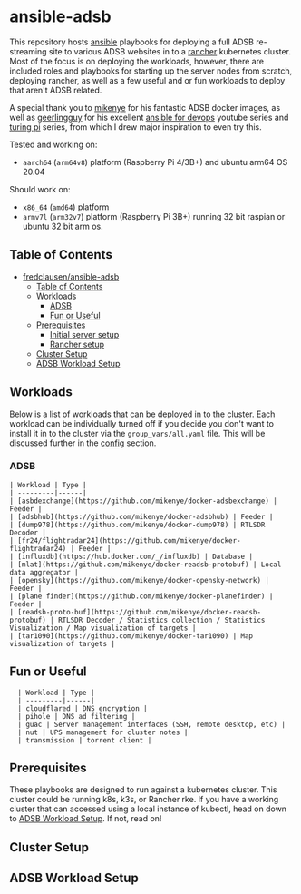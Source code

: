 # ansible-adsb
 
This repository hosts [ansible](https://www.ansible.com) playbooks for deploying a full ADSB re-streaming site to various ADSB websites in to a [rancher](https://rancher.com) kubernetes cluster. Most of the focus is on deploying the workloads, however, there are included roles and playbooks for starting up the server nodes from scratch, deploying rancher, as well as a few useful and or fun workloads to deploy that aren't ADSB related.

A special thank you to [mikenye](https://github.com/mikenye) for his fantastic ADSB docker images, as well as [geerlingguy](https://github.com/geerlingguy) for his excellent [ansible for devops](https://github.com/geerlingguy/ansible-for-devops) youtube series and [turing pi](https://github.com/geerlingguy/turing-pi-cluster) series, from which I drew major inspiration to even try this.

Tested and working on:

* `aarch64` (`arm64v8`) platform (Raspberry Pi 4/3B+) and ubuntu arm64 OS 20.04

Should work on:

* `x86_64` (`amd64`) platform
* `armv7l` (`arm32v7`) platform (Raspberry Pi 3B+) running 32 bit raspian or ubuntu 32 bit arm os.

## Table of Contents

* [fredclausen/ansible-adsb](#ansible-adsb)
  * [Table of Contents](#table-of-contents)
  * [Workloads](#workloads)
    * [ADSB](#adsb)
    * [Fun or Useful](#fun-or-useful)
  * [Prerequisites](#prerequisites)
    * [Initial server setup](#initial-server-setup)
    * [Rancher setup](#rancher-setup)
  * [Cluster Setup](#cluster-setup)
  * [ADSB Workload Setup](#adsb-workload-setup)

## Workloads

Below is a list of workloads that can be deployed in to the cluster. Each workload can be individually turned off if you decide you don't want to install it in to the cluster via the `group_vars/all.yaml` file. This will be discussed further in the [config](#config) section.

### ADSB

    | Workload | Type |
    | ---------|------|
    | [asbdexchange](https://github.com/mikenye/docker-adsbexchange) | Feeder |
    | [adsbhub](https://github.com/mikenye/docker-adsbhub) | Feeder |
    | [dump978](https://github.com/mikenye/docker-dump978) | RTLSDR Decoder |
    | [fr24/flightradar24](https://github.com/mikenye/docker-flightradar24) | Feeder |
    | [influxdb](https://hub.docker.com/_/influxdb) | Database |
    | [mlat](https://github.com/mikenye/docker-readsb-protobuf) | Local data aggregator |
    | [opensky](https://github.com/mikenye/docker-opensky-network) | Feeder |
    | [plane finder](https://github.com/mikenye/docker-planefinder) | Feeder |
    | [readsb-proto-buf](https://github.com/mikenye/docker-readsb-protobuf) | RTLSDR Decoder / Statistics collection / Statistics Visualization / Map visualization of targets |
    | [tar1090](https://github.com/mikenye/docker-tar1090) | Map visualization of targets |

## Fun or Useful

      | Workload | Type |
      | ---------|------|
      | cloudflared | DNS encryption |
      | pihole | DNS ad filtering |
      | guac | Server management interfaces (SSH, remote desktop, etc) |
      | nut | UPS management for cluster notes |
      | transmission | torrent client |

## Prerequisites

These playbooks are designed to run against a kubernetes cluster. This cluster could be running k8s, k3s, or Rancher rke. If you have a working cluster that can accessed using a local instance of kubectl, head on down to [ADSB Workload Setup](#adsb-workload-setup). If not, read on!



## Cluster Setup

## ADSB Workload Setup